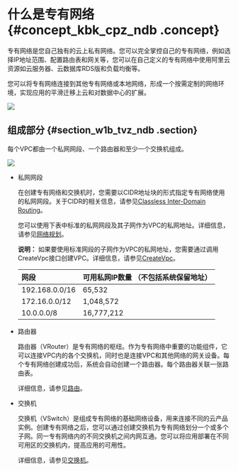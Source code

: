# 什么是专有网络 {#concept_kbk_cpz_ndb .concept}

专有网络是您自己独有的云上私有网络。您可以完全掌控自己的专有网络，例如选择IP地址范围、配置路由表和网关等，您可以在自己定义的专有网络中使用阿里云资源如云服务器、云数据库RDS版和负载均衡等。



您可以将专有网络连接到其他专有网络或本地网络，形成一个按需定制的网络环境，实现应用的平滑迁移上云和对数据中心的扩展。

![](http://static-aliyun-doc.oss-cn-hangzhou.aliyuncs.com/assets/img/2427/1548395221805_zh-CN.png)

## 组成部分 {#section_w1b_tvz_ndb .section}

每个VPC都由一个私网网段、一个路由器和至少一个交换机组成。

![](http://static-aliyun-doc.oss-cn-hangzhou.aliyuncs.com/assets/img/2427/15483952212749_zh-CN.png)

-   私网网段

    在创建专有网络和交换机时，您需要以CIDR地址块的形式指定专有网络使用的私网网段。关于CIDR的相关信息，请参见[Classless Inter-Domain Routing](https://en.wikipedia.org/wiki/Classless_Inter-Domain_Routing)。

    您可以使用下表中标准的私网网段及其子网作为VPC的私网地址。详细信息，请参见[网络规划](../../../../../intl.zh-CN/最佳实践/网络规划.md#)。

    **说明：** 如果要使用标准网段的子网作为VPC的私网地址，您需要通过调用CreateVpc接口创建VPC。详细信息，请参见[CreateVpc](../../../../../intl.zh-CN/API参考/专有网络（VPC）/CreateVpc.md#)。

    |网段|可用私网IP数量 （不包括系统保留地址）|
    |:-|:-------------------|
    |192.168.0.0/16|65,532|
    |172.16.0.0/12|1,048,572|
    |10.0.0.0/8|16,777,212|

-   路由器

    路由器（VRouter）是专有网络的枢纽。作为专有网络中重要的功能组件，它可以连接VPC内的各个交换机，同时也是连接VPC和其他网络的网关设备。每个专有网络创建成功后，系统会自动创建一个路由器。每个路由器关联一张路由表。

    详细信息，请参见[路由](../../../../../intl.zh-CN/用户指南/路由.md#)。

-   交换机

    交换机（VSwitch）是组成专有网络的基础网络设备，用来连接不同的云产品实例。创建专有网络之后，您可以通过创建交换机为专有网络划分一个或多个子网。同一专有网络内的不同交换机之间内网互通。您可以将应用部署在不同可用区的交换机内，提高应用的可用性。

    详细信息，请参见[交换机](../../../../../intl.zh-CN/用户指南/使用交换机.md#)。


